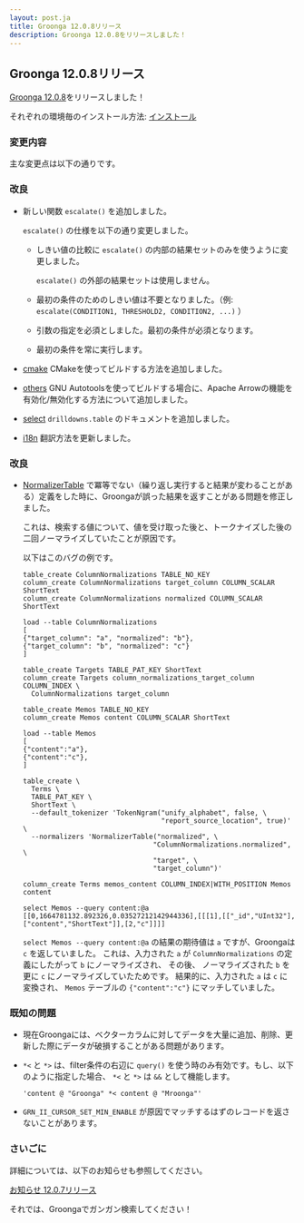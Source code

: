 ```yaml
---
layout: post.ja
title: Groonga 12.0.8リリース
description: Groonga 12.0.8をリリースしました！
---
```


## Groonga 12.0.8リリース

[Groonga 12.0.8](/ja/docs/news.html#release-12-0-8)をリリースしました！

それぞれの環境毎のインストール方法: [インストール](/ja/docs/install.html)

### 変更内容

主な変更点は以下の通りです。

### 改良

* 新しい関数 `escalate()` を追加しました。

  `escalate()` の仕様を以下の通り変更しました。

  * しきい値の比較に `escalate()` の内部の結果セットのみを使うように変更しました。

    `escalate()` の外部の結果セットは使用しません。

  * 最初の条件のためのしきい値は不要となりました。（例: `escalate(CONDITION1, THRESHOLD2, CONDITION2, ...)` ）
  * 引数の指定を必須としました。最初の条件が必須となります。
  * 最初の条件を常に実行します。

* [cmake](/ja/docs/install/cmake.html) CMakeを使ってビルドする方法を追加しました。

* [others](/ja/docs/install/others.html) GNU Autotoolsを使ってビルドする場合に、Apache Arrowの機能を有効化/無効化する方法について追加しました。

* [select](/ja/docs/reference/commands/select.html) `drilldowns.table` のドキュメントを追加しました。

* [i18n](/ja/docs/contribution/documentation/i18n.html) 翻訳方法を更新しました。

### 改良

* [NormalizerTable](/ja/docs/reference/normalizers/normalizer_table.html) で冪等でない（繰り返し実行すると結果が変わることがある）定義をした時に、Groongaが誤った結果を返すことがある問題を修正しました。

  これは、検索する値について、値を受け取った後と、トークナイズした後の二回ノーマライズしていたことが原因です。

  以下はこのバグの例です。

  ```
  table_create ColumnNormalizations TABLE_NO_KEY
  column_create ColumnNormalizations target_column COLUMN_SCALAR ShortText
  column_create ColumnNormalizations normalized COLUMN_SCALAR ShortText

  load --table ColumnNormalizations
  [
  {"target_column": "a", "normalized": "b"},
  {"target_column": "b", "normalized": "c"}
  ]

  table_create Targets TABLE_PAT_KEY ShortText
  column_create Targets column_normalizations_target_column COLUMN_INDEX \
    ColumnNormalizations target_column

  table_create Memos TABLE_NO_KEY
  column_create Memos content COLUMN_SCALAR ShortText

  load --table Memos
  [
  {"content":"a"},
  {"content":"c"},
  ]

  table_create \
    Terms \
    TABLE_PAT_KEY \
    ShortText \
    --default_tokenizer 'TokenNgram("unify_alphabet", false, \
                                    "report_source_location", true)' \
    --normalizers 'NormalizerTable("normalized", \
                                  "ColumnNormalizations.normalized", \
                                  "target", \
                                  "target_column")'

  column_create Terms memos_content COLUMN_INDEX|WITH_POSITION Memos content

  select Memos --query content:@a
  [[0,1664781132.892326,0.03527212142944336],[[[1],[["_id","UInt32"],["content","ShortText"]],[2,"c"]]]]
  ```

  `select Memos --query content:@a` の結果の期待値は `a` ですが、Groongaは `c` を返していました。
  これは、入力された `a` が `ColumnNormalizations` の定義にしたがって `b` にノーマライズされ、
  その後、 ノーマライズされた `b` を更に `c` にノーマライズしていたためです。
  結果的に、入力された `a` は `c` に変換され、 `Memos` テーブルの `{"content":"c"}` にマッチしていました。

### 既知の問題

* 現在Groongaには、ベクターカラムに対してデータを大量に追加、削除、更新した際にデータが破損することがある問題があります。

* ``*<`` と ``*>`` は、filter条件の右辺に ``query()`` を使う時のみ有効です。もし、以下のように指定した場合、 ``*<`` と ``*>`` は ``&&`` として機能します。

  ```
  'content @ "Groonga" *< content @ "Mroonga"'
  ```

* ``GRN_II_CURSOR_SET_MIN_ENABLE`` が原因でマッチするはずのレコードを返さないことがあります。

### さいごに

詳細については、以下のお知らせも参照してください。

[お知らせ 12.0.7リリース](/ja/docs/news.html#release-12-0-7)

それでは、Groongaでガンガン検索してください！
